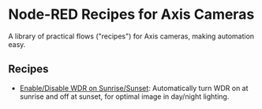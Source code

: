 # Node-RED Recipes for Axis Cameras

A library of practical flows ("recipes") for Axis cameras, making automation easy.

## Recipes

- [Enable/Disable WDR on Sunrise/Sunset](recipes/wdr-sunrise-sunset/README.md): Automatically turn WDR on at sunrise and off at sunset, for optimal image in day/night lighting.
